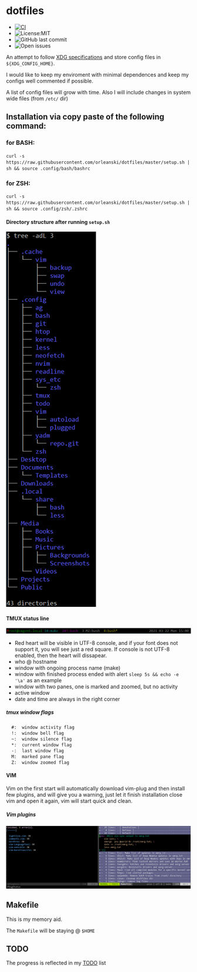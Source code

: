 # dotfiles
* [![CI](https://github.com/orleanski/dotfiles/actions/workflows/main.yml/badge.svg)](https://github.com/orleanski/dotfiles/actions/workflows/main.yml)
* ![License:MIT](https://img.shields.io/github/license/orleanski/dotfiles)
* ![GitHub last commit](https://img.shields.io/github/last-commit/orleanski/dotfiles)
* ![Open issues](https://img.shields.io/github/issues-raw/orleanski/dotfiles?style=plastic)


An attempt to follow [XDG specifications](https://specifications.freedesktop.org/basedir-spec/basedir-spec-latest.html) and store config files in ``${XDG_CONFIG_HOME}``.

I would like to keep my enviroment with minimal dependences and keep my configs well commented if possible.

A list of config files will grow with time. Also I will include changes in system wide files (from ``/etc/`` dir)

## Installation via copy paste of the following command:
### for BASH:
``curl -s https://raw.githubusercontent.com/orleanski/dotfiles/master/setup.sh | sh && source .config/bash/bashrc``

### for ZSH:
``curl -s https://raw.githubusercontent.com/orleanski/dotfiles/master/setup.sh | sh && source .config/zsh/.zshrc``

#### Directory structure after running `setup.sh`
![initial directory structure](setup.sh_dir_structure.png?raw=true)

#### TMUX status line
![tmux status line](tmux_statusline.png?raw=true)

- Red heart will be visible in UTF-8 console, and if your font does not support it, you will see just a red square. If console is not UTF-8 enabled, then the heart will dissapear.
- who @ hostname
- window with ongoing process name (make)
- window with finished process ended with alert `sleep 5s && echo -e '\a'` as an example
- window with two panes, one is marked and zoomed, but no activity
- active window
- date and time are always in the right corner

##### tmux window flags
````tmux
  #:  window activity flag
  !:  window bell flag
  ~:  window silence flag
  *:  current window flag
  -:  last window flag
  M:  marked pane flag
  Z:  window zoomed flag
````
#### VIM
Vim on the first start will automatically download vim-plug and then install few plugins, and will give you a warning, 
just let it finish installation close vim and open it again, vim will start quick and clean.

##### Vim plugins
![vim plugins](vim_plugins.png?raw=true)


## Makefile
This is my memory aid.

The ``Makefile`` will be staying @ ``$HOME``

## TODO
The progress is reflected in my [TODO](TODO.md) list

